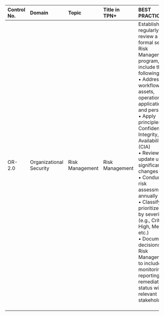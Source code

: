 | Control No. | Domain | Topic | Title in TPN+ | BEST PRACTICES: | ADDITIONAL RECOMMENDATIONS: |
| :--- | :--- | :--- | :--- | :--- | :--- |
| OR-2.0 | Organizational Security | Risk Management | Risk Management | Establish and regularly review a formal security Risk Management program, to include the following:<br>• Address workflows, assets, operations, applications, and personnel<br>• Apply principles of Confidentiality, Integrity, and Availability (CIA)<br>• Review and update upon significant changes<br>• Conduct a risk assessment annually<br>• Classify and prioritize risks by severity (e.g., Critical, High, Medium, etc.)<br>• Document decisions on Risk Management to include monitoring and reporting remediation status with relevant stakeholders<br><br> | • Define a clear scope for the security risk assessment<br>• Use an accredited third-party to conduct risk assessments<br>• Document and maintain a Threat Modeling and Analysis process<br>• Regularly meet with management and key stakeholders to identify and document risks<br>• Risks identified are addressed in Business Continuity (BCP) and Disaster Recovery (DR) Plans<br>• Include risks to all environments and infrastructure, along with a Site Security Plan for each location<br>• A formal exception policy<br>• Utilize a Red Team or cybersecurity professionals to identify vulnerabilities<br>• Cybersecurity insurance to help manage financial impact from a cyberattack<br>• Leverage established Information Security Risk Management framework (e.g., NISTIR 8286, FAIR frameworks, ISO 31000:2018/ISO 31010:2019, ISO 27005, and/or NIST 800-30)<br> |
